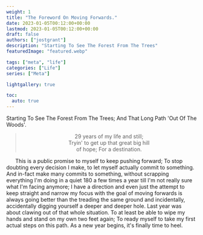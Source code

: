 ```yaml
---
weight: 1
title: "The Foreword On Moving Forwards."
date: 2023-01-05T00:12:00+00:00
lastmod: 2023-01-05T00:12:00+00:00
draft: false
authors: ["jostgrant"]
description: "Starting To See The Forest From The Trees"
featuredImage: "featured.webp"

tags: ["meta", "life"]
categories: ["Life"]
series: ["Meta"]

lightgallery: true

toc:
  auto: true
---
```


Starting To See The Forest From The Trees; And That Long Path 'Out Of The Woods'.

<!--more-->

>	<center> 29 years of my life and still; </br>
>	Tryin' to get up that great big hill </br> 
>	of hope; For a destination.</center>

&nbsp;&nbsp;&nbsp;&nbsp;&nbsp;&nbsp;This is a public promise to myself to keep pushing forward; To stop doubting every decision I make, to let myself actually commit to something. And in-fact make many commits to something, without scrapping everything I'm doing in a quiet 180 a few times a year till I'm not really sure what I'm facing anymore; I have a direction and even just the attempt to keep straight and narrow my focus with the goal of moving forwards is always going better than the treading the same ground and incidentally, accidentally digging yourself a deeper and deeper hole. Last year was about clawing out of that whole situation. To at least be able to wipe my hands and stand on my own two feet again; To ready myself to take my first actual steps on this path. As a new year begins, it's finally time to heel.
